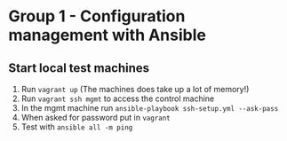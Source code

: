# Group 1 - Configuration management with Ansible

## Start local test machines
1. Run `vagrant up` (The machines does take up a lot of memory!)
1. Run `vagrant ssh mgmt` to access the control machine
1. In the mgmt machine run `ansible-playbook ssh-setup.yml --ask-pass`
1. When asked for password put in `vagrant`
1. Test with `ansible all -m ping`
